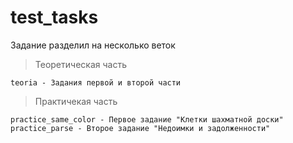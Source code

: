 # test_tasks

Задание разделил на несколько веток

>Теоретическая часть 
```
teoria - Задания первой и второй части
```
>Практичекая часть
```
practice_same_color - Первое задание "Клетки шахматной доски"
practice_parse - Второе задание "Недоимки и задолженности"
```
